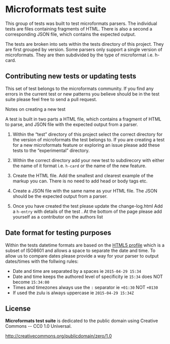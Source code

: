 # Microformats test suite

This group of tests was built to test microformats parsers. The individual tests are files containing fragments of HTML.  There is also a second a corresponding JSON file, which contains the expected output. 

The tests are broken into sets within the tests directory of this project. They are first grouped by version. Some parsers only support a single version of microformats. They are then subdivided by the type of microformat i.e. h-card.


## Contributing new tests or updating tests

This set of test belongs to the microformats community. If you find any errors in the current test or new patterns you believe should be in the test suite please feel free to send a pull request. 

Notes on creating a new test

A test is built in two parts a HTML file, which contains a fragment of HTML to parse, and JSON file with the expected output from a parser.

1. Within the “test” directory of this project select the correct directory for the version of microformats the test belongs to. If you are creating a test for a new microformats feature or exploring an issue please add these tests to the “experimental” directory.

2. Within the correct directory add your new test to subdirecory with either the name of it format i.e. `h-card` or the name of the new feature.

3. Create the HTML file. Add the smallest and clearest example of the markup you can. There is no need to add head or body tags etc.

4. Create a JSON file with the same name as your HTML file. The JSON should be the expected output from a parser.

5. Once you have created the test please update the change-log.html Add a `h-entry` with details of the test . At the bottom of the page please add yourself as a contributor on the authors list


## Date format for testing purposes

Within the tests datetime formats are based on the [HTML5 profile](http://www.w3.org/TR/html5/infrastructure.html#dates-and-times) which is a subset of ISO8601 and allows a space to separate the date and time. To allow us to compare dates please provide a way for your parser to output dates/times with the follwing rules:

* Date and time are separated by a spaces ie `2015-04-29 15:34`
* Date and time keeps the authored level of specificity  ie `15:34` does NOT become `15:34:00`
* Times and timezones always use the `:` separator ie `+01:30` NOT `+0130`
* If used the zulu is always uppercase ie `2015-04-29 15:34Z`


## License

**Microformats test suite** is dedicated to the public domain using Creative Commons -- CC0 1.0 Universal.

http://creativecommons.org/publicdomain/zero/1.0
